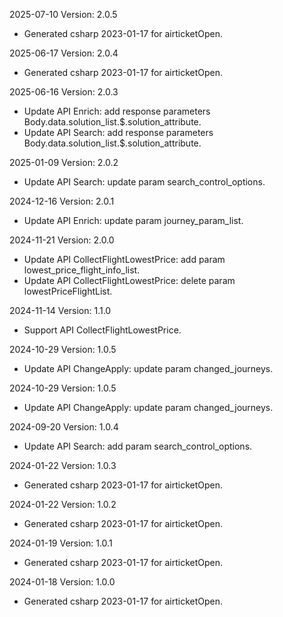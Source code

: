 2025-07-10 Version: 2.0.5
- Generated csharp 2023-01-17 for airticketOpen.

2025-06-17 Version: 2.0.4
- Generated csharp 2023-01-17 for airticketOpen.

2025-06-16 Version: 2.0.3
- Update API Enrich: add response parameters Body.data.solution_list.$.solution_attribute.
- Update API Search: add response parameters Body.data.solution_list.$.solution_attribute.


2025-01-09 Version: 2.0.2
- Update API Search: update param search_control_options.


2024-12-16 Version: 2.0.1
- Update API Enrich: update param journey_param_list.


2024-11-21 Version: 2.0.0
- Update API CollectFlightLowestPrice: add param lowest_price_flight_info_list.
- Update API CollectFlightLowestPrice: delete param lowestPriceFlightList.


2024-11-14 Version: 1.1.0
- Support API CollectFlightLowestPrice.


2024-10-29 Version: 1.0.5
- Update API ChangeApply: update param changed_journeys.


2024-10-29 Version: 1.0.5
- Update API ChangeApply: update param changed_journeys.


2024-09-20 Version: 1.0.4
- Update API Search: add param search_control_options.


2024-01-22 Version: 1.0.3
- Generated csharp 2023-01-17 for airticketOpen.

2024-01-22 Version: 1.0.2
- Generated csharp 2023-01-17 for airticketOpen.

2024-01-19 Version: 1.0.1
- Generated csharp 2023-01-17 for airticketOpen.

2024-01-18 Version: 1.0.0
- Generated csharp 2023-01-17 for airticketOpen.

